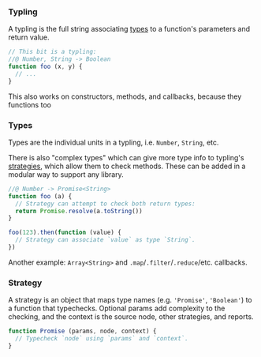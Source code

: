 ### Typling

A typling is the full string associating [types](#types) to a function's parameters and return value.

```js
// This bit is a typling:
//@ Number, String -> Boolean
function foo (x, y) {
  // ...  
}
```

This also works on constructors, methods, and callbacks, because they functions too

### Types

Types are the individual units in a typling, i.e. `Number`, `String`, etc.

There is also "complex types" which can give more type info to typling's [strategies](#strategy), which allow them to check methods.  These can be added in a modular way to support any library.

```js
//@ Number -> Promise<String>
function foo (a) {
  // Strategy can attempt to check both return types:
  return Promise.resolve(a.toString())
}

foo(123).then(function (value) {
  // Strategy can associate `value` as type `String`.
})
```

Another example: `Array<String>` and `.map`/`.filter`/`.reduce`/etc. callbacks.

### Strategy

A strategy is an object that maps type names (e.g. `'Promise'`, `'Boolean'`) to a function that typechecks. Optional params add complexity to the checking, and the context is the source node, other strategies, and reports.

```js
function Promise (params, node, context) {
  // Typecheck `node` using `params` and `context`.
}
```
